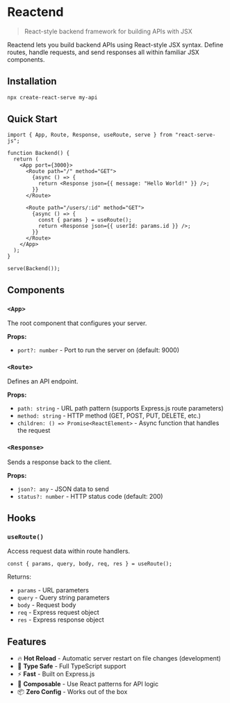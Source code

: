 # Reactend

> React-style backend framework for building APIs with JSX

Reactend lets you build backend APIs using React-style JSX syntax. Define routes, handle requests, and send responses all within familiar JSX components.

## Installation

```bash
npx create-react-serve my-api
```

## Quick Start

```tsx
import { App, Route, Response, useRoute, serve } from "react-serve-js";

function Backend() {
  return (
    <App port={3000}>
      <Route path="/" method="GET">
        {async () => {
          return <Response json={{ message: "Hello World!" }} />;
        }}
      </Route>

      <Route path="/users/:id" method="GET">
        {async () => {
          const { params } = useRoute();
          return <Response json={{ userId: params.id }} />;
        }}
      </Route>
    </App>
  );
}

serve(Backend());
```

## Components

### `<App>`

The root component that configures your server.

**Props:**

- `port?: number` - Port to run the server on (default: 9000)

### `<Route>`

Defines an API endpoint.

**Props:**

- `path: string` - URL path pattern (supports Express.js route parameters)
- `method: string` - HTTP method (GET, POST, PUT, DELETE, etc.)
- `children: () => Promise<ReactElement>` - Async function that handles the request

### `<Response>`

Sends a response back to the client.

**Props:**

- `json?: any` - JSON data to send
- `status?: number` - HTTP status code (default: 200)

## Hooks

### `useRoute()`

Access request data within route handlers.

```tsx
const { params, query, body, req, res } = useRoute();
```

Returns:

- `params` - URL parameters
- `query` - Query string parameters
- `body` - Request body
- `req` - Express request object
- `res` - Express response object

## Features

- 🔥 **Hot Reload** - Automatic server restart on file changes (development)
- 🎯 **Type Safe** - Full TypeScript support
- ⚡ **Fast** - Built on Express.js
- 🧩 **Composable** - Use React patterns for API logic
- 📦 **Zero Config** - Works out of the box
